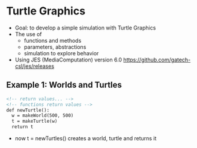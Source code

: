 # Turtle Graphics

* Goal: to develop a simple simulation with Turtle Graphics
* The use of 
  * functions and methods
  * parameters, abstractions
  * simulation to explore behavior
* Using JES (MediaComputation) version 6.0  https://github.com/gatech-csl/jes/releases


## Example 1: Worlds and Turtles

```html
<!-- return values... -->
<!-- functions return values -->
def newTurtle():
  w = makeWorld(500, 500)
  t = makeTurtle(w)
  return t
```
* now  t = newTurtles()  creates a world, turtle and returns it
